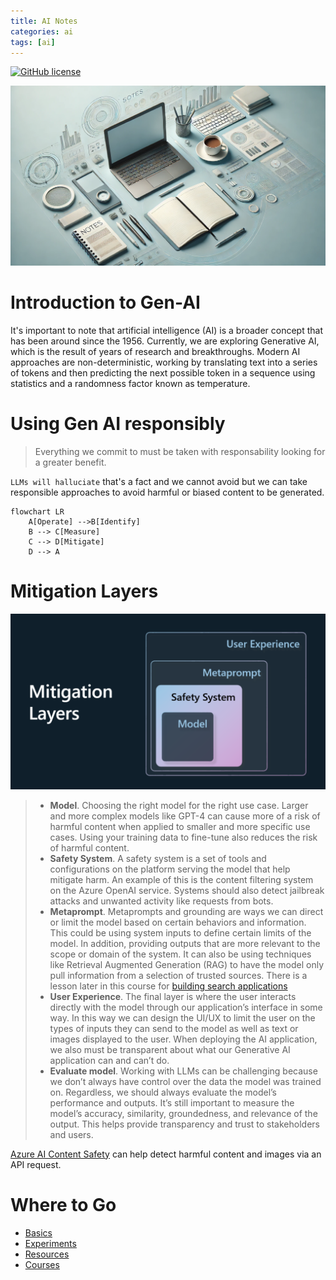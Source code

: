 ```yaml
---
title: AI Notes 
categories: ai
tags: [ai]
---
```


[![GitHub license](https://img.shields.io/badge/license-MIT-green)](https://mit-license.org/)

![Notes](../images/888da104-cd66-4b0e-893c-5f98b03d33b9.webp)

# Introduction to Gen-AI
It's important to note that artificial intelligence (AI) is a broader concept that has been around since the 1956. Currently, we are exploring Generative AI, which is the result of years of research and breakthroughs. Modern AI approaches are non-deterministic, working by translating text into a series of tokens and then predicting the next possible token in a sequence using statistics and a randomness factor known as temperature.


# Using Gen AI responsibly
> Everything we commit to must be taken with responsability looking for a greater benefit.

`LLMs will halluciate` that's a fact and we cannot avoid but we can take responsible approaches to avoid harmful or biased content to be generated.

``` mermaid
flowchart LR
    A[Operate] -->B[Identify]
    B --> C[Measure]
    C --> D[Mitigate]
    D --> A 
```
# Mitigation Layers

![Mitigation Layers](./images/mitigation-layers.png?WT.mc_id=academic-105485-koreyst)
>- **Model**. Choosing the right model for the right use case. Larger and more complex models like GPT-4 can cause more of a risk of harmful content when applied to smaller and more specific use cases. Using your training data to fine-tune also reduces the risk of harmful content.
>- **Safety System**. A safety system is a set of tools and configurations on the platform serving the model that help mitigate harm. An example of this is the content filtering system on the Azure OpenAI service. Systems should also detect jailbreak attacks and unwanted activity like requests from bots.
>- **Metaprompt**. Metaprompts and grounding are ways we can direct or limit the model based on certain behaviors and information. This could be using system inputs to define certain limits of the model. In addition, providing outputs that are more relevant to the scope or domain of the system.
It can also be using techniques like Retrieval Augmented Generation (RAG) to have the model only pull information from a selection of trusted sources. There is a lesson later in this course for [building search applications](../08-building-search-applications/README.md?WT.mc_id=academic-105485-koreyst)
>- **User Experience**. The final layer is where the user interacts directly with the model through our application’s interface in some way. In this way we can design the UI/UX to limit the user on the types of inputs they can send to the model as well as text or images displayed to the user. When deploying the AI application, we also must be transparent about what our Generative AI application can and can’t do.
>- **Evaluate model**. Working with LLMs can be challenging because we don’t always have control over the data the model was trained on. Regardless, we should always evaluate the model’s performance and outputs. It’s still important to measure the model’s accuracy, similarity, groundedness, and relevance of the output. This helps provide transparency and trust to stakeholders and users.


[Azure AI Content Safety](https://learn.microsoft.com/azure/ai-services/content-safety/overview) can help detect harmful content and images via an API request.

# Where to Go
- [Basics](./basics)
- [Experiments](./experiments)
- [Resources](./resources)
- [Courses](./courses/generative-ai-beginners)
